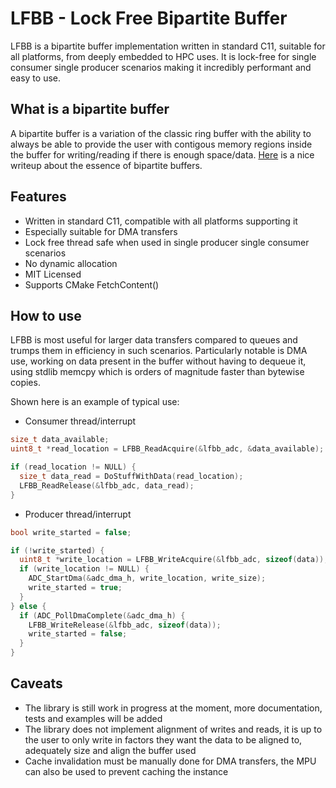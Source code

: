 # LFBB - Lock Free Bipartite Buffer

LFBB is a bipartite buffer implementation written in standard C11, suitable for all platforms, from deeply embedded to HPC uses. It is lock-free for single consumer single producer scenarios making it incredibly performant and easy to use.

## What is a bipartite buffer

A bipartite buffer is a variation of the classic ring buffer with the ability to always be able to provide the user with contigous memory regions inside the buffer for writing/reading if there is enough space/data.
[Here](https://www.codeproject.com/Articles/3479/The-Bip-Buffer-The-Circular-Buffer-with-a-Twist) is a nice writeup about the essence of bipartite buffers.

## Features
* Written in standard C11, compatible with all platforms supporting it
* Especially suitable for DMA transfers
* Lock free thread safe when used in single producer single consumer scenarios
* No dynamic allocation
* MIT Licensed
* Supports CMake FetchContent()

## How to use
LFBB is most useful for larger data transfers compared to queues and trumps them in efficiency in such scenarios. Particularly notable is DMA use, working on data present in the buffer without having to dequeue it, using stdlib memcpy which is orders of magnitude faster than bytewise copies.

Shown here is an example of typical use:
* Consumer thread/interrupt
```c
size_t data_available;
uint8_t *read_location = LFBB_ReadAcquire(&lfbb_adc, &data_available);

if (read_location != NULL) {
  size_t data_read = DoStuffWithData(read_location);
  LFBB_ReadRelease(&lfbb_adc, data_read);
}
```

* Producer thread/interrupt
```c
bool write_started = false;

if (!write_started) {
  uint8_t *write_location = LFBB_WriteAcquire(&lfbb_adc, sizeof(data));
  if (write_location != NULL) {
    ADC_StartDma(&adc_dma_h, write_location, write_size);
    write_started = true;
  }
} else {
  if (ADC_PollDmaComplete(&adc_dma_h) {
    LFBB_WriteRelease(&lfbb_adc, sizeof(data));
    write_started = false;
  }
}
```

## Caveats
* The library is still work in progress at the moment, more documentation, tests and examples will be added
* The library does not implement alignment of writes and reads, it is up to the user to only write in factors they want the data to be aligned to, adequately size and align the buffer used
* Cache invalidation must be manually done for DMA transfers, the MPU can also be used to prevent caching the instance
